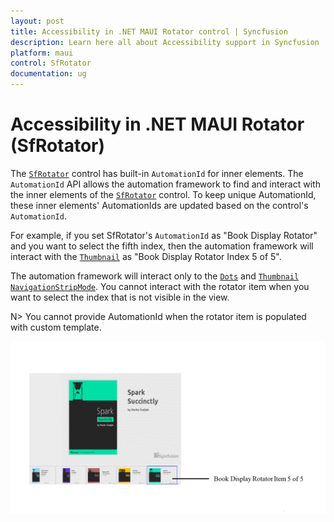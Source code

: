 ```yaml
---
layout: post
title: Accessibility in .NET MAUI Rotator control | Syncfusion
description: Learn here all about Accessibility support in Syncfusion .NET MAUI Rotator (SfRotator) control and more.
platform: maui
control: SfRotator
documentation: ug
---
```


# Accessibility in .NET MAUI Rotator (SfRotator)

The [`SfRotator`](https://help.syncfusion.com/cr/xamarin/Syncfusion.SfRotator.XForms.SfRotator.html) control has built-in `AutomationId` for inner elements. The `AutomationId` API allows the automation framework to find and interact with the inner elements of the [`SfRotator`](https://help.syncfusion.com/cr/xamarin/Syncfusion.SfRotator.XForms.SfRotator.html) control. To keep unique AutomationId, these inner elements' AutomationIds are updated based on the control's `AutomationId`. 

For example, if you set SfRotator's `AutomationId` as "Book Display Rotator" and you want to select the fifth index, then the automation framework will interact with the [`Thumbnail`](https://help.syncfusion.com/cr/xamarin/Syncfusion.SfRotator.XForms.NavigationStripMode.html#Syncfusion_SfRotator_XForms_NavigationStripMode_Thumbnail) as "Book Display Rotator Index 5 of 5".

The automation framework will interact only to the [`Dots`](https://help.syncfusion.com/cr/xamarin/Syncfusion.SfRotator.XForms.NavigationStripMode.html#Syncfusion_SfRotator_XForms_NavigationStripMode_Dots) and [`Thumbnail`](https://help.syncfusion.com/cr/xamarin/Syncfusion.SfRotator.XForms.NavigationStripMode.html#Syncfusion_SfRotator_XForms_NavigationStripMode_Thumbnail) [`NavigationStripMode`](https://help.syncfusion.com/cr/xamarin/Syncfusion.SfRotator.XForms.SfRotator.html#Syncfusion_SfRotator_XForms_SfRotator_NavigationStripMode). You cannot interact with the rotator item when you want to select the index that is not visible in the view. 

N> You cannot provide AutomationId when the rotator item is populated with custom template.

![AutomationId Image](images/AutomationId.png)
